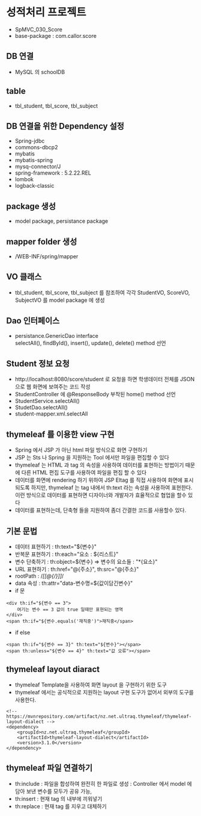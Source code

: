 # 성적처리 프로젝트
* SpMVC_030_Score
* base-package : com.callor.score

## DB 연결
* MySQL 의 schoolDB

## table
* tbl_student, tbl_score, tbl_subject

## DB 연결을 위한 Dependency 설정
* Spring-jdbc
* commons-dbcp2
* mybatis
* mybatis-spring
* mysq-connector/J
* spring-framework : 5.2.22.REL
* lombok
* logback-classic

## package 생성
* model package, persistance package 

## mapper folder 생성
* /WEB-INF/spring/mapper

## VO 클래스
* tbl_student, tbl_score, tbl_subject 를 참조하여 각각 StudentVO, ScoreVO, SubjectVO 를 model package 에 생성

## Dao 인터페이스
* persistance.GenericDao interface  
selectAll(), findById(), insert(), update(), delete() method 선언

## Student 정보 요청
* http://localhost:8080/score/student 로 요청을 하면 학생데이터 전체를 JSON 으로 웹 화면에 보여주는 코드 작성
* StudentController 에 @ResponseBody 부착된  home() method 선언
* StudentService.selectAll()
* StudetDao.selectAll()
* student-mapper.xml.selectAll

## thymeleaf 를 이용한 view 구현
* Spring 에서 JSP 가 아닌 html 파일 방식으로 화면 구현하기
* JSP 는 Sts 나 Spring 을 지원하는 Tool 에서만 파일을 편집할 수 있다
* thymeleaf 는 HTML 과 tag 의 속성을 사용하여 데이터를 표현하는 방법이기 때문에 다른 HTML 편집 도구를 사용하여 파일을 편집 할 수 있다
* 데이터를 화면에 rendering  하기 위하여 JSP Eltag 를 직접 사용하여 화면에 표시되도록 하지만, thymeleaf 는 tag 내에서 th:text 라는 속성을 사용하여 표현한다. 이런 방식으로 데이터를 표현하면 디자이너와 개발자가 효율적으로 협업을 할수 있다
* 데이터를 표현하는데, 단축형 들을 지원하여 좀더 간결한 코드를 사용할수 있다.

## 기본 문법
* 데이터 표현하기 : th:text="${변수}"
* 반복문 표현하기 : th:each="요소 : ${리스트}"
* 변수 단축하기 : th:object=${변수} => 변수의 요소들 : "*{요소}"
* URL 표현하기 : th:href="@{주소}", th:src="@{주소}"
* rootPath : 	/*[[@{/}]]*/
* data 속성 : th:attr="data-변수명=${값이담긴변수}"
* if 문
```
<div th:if="${변수 == 3">
	여기는 변수 == 3 값이 true 일때만 표현되는 영역
</div>
<span th:if="${변수.equals('재직중')">재직중</span> 
```
* if else
```
<span th:if="${변수 == 3}" th:text="${변수}"></span>
<span th:unless="${변수 == 4}" th:text="값 오류"></span>	

```


## thymeleaf layout diaract
* thymeleaf Template을 사용하여 화면 layout 을 구현하기 위한 도구
* thymeleaf 에서는 공식적으로 지원하는 layout 구현 도구가 없어서 외부의 도구를 사용한다.
```
<!-- https://mvnrepository.com/artifact/nz.net.ultraq.thymeleaf/thymeleaf-layout-dialect -->
<dependency>
    <groupId>nz.net.ultraq.thymeleaf</groupId>
    <artifactId>thymeleaf-layout-dialect</artifactId>
    <version>3.1.0</version>
</dependency>
```

## thymeleaf 파일 연결하기
* th:include : 파일을 합성하여 완전히 한 파일로 생성  : Controller 에서 model 에 담아 보낸 변수를 모두가 공유 가능, 
* th:insert : 현재 tag 의 내부에 끼워넣기
* th:replace : 현재 tag 를 지우고 대체하기




